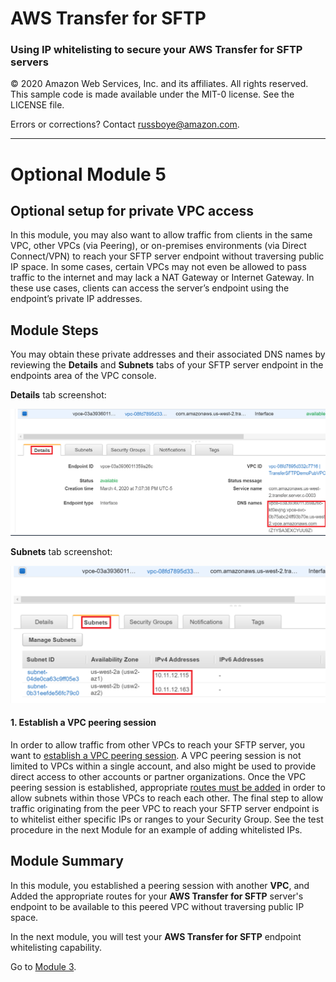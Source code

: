 # **AWS Transfer for SFTP**

### Using IP whitelisting to secure your AWS Transfer for SFTP servers

© 2020 Amazon Web Services, Inc. and its affiliates. All rights reserved.
This sample code is made available under the MIT-0 license. See the LICENSE file.

Errors or corrections? Contact [russboye@amazon.com](mailto:russboye@amazon.com).

---

<!--Final rev. for launch Oct 2020-->

# Optional Module 5
## Optional setup for private VPC access

In this module, you may also want to allow traffic from clients in the same VPC, other VPCs (via Peering), or on-premises environments (via Direct Connect/VPN) to reach your SFTP server endpoint without traversing public IP space. In some cases, certain VPCs may not even be allowed to pass traffic to the internet and may lack a NAT Gateway or Internet Gateway. In these use cases, clients can access the server’s endpoint using the endpoint’s private IP addresses.

## Module Steps

You may obtain these private addresses and their associated DNS names by reviewing the **Details** and **Subnets** tabs of your SFTP server endpoint in the endpoints area of the VPC console.

**Details** tab screenshot:

![](../images/transfer6.png)

**Subnets** tab screenshot:

![](../images/transfer7.png)

#### 1. Establish a VPC peering session

In order to allow traffic from other VPCs to reach your SFTP server, you want to [establish a VPC peering session](https://docs.aws.amazon.com/vpc/latest/peering/create-vpc-peering-connection.html). A VPC peering session is not limited to VPCs within a single account, and also might be used to provide direct access to other accounts or partner organizations. Once the VPC peering session is established, appropriate [routes must be added](https://docs.aws.amazon.com/vpc/latest/peering/vpc-peering-routing.html) in order to allow subnets within those VPCs to reach each other. The final step to allow traffic originating from the peer VPC to reach your SFTP server endpoint is to whitelist either specific IPs or ranges to your Security Group. See the test procedure in the next Module for an example of adding whitelisted IPs.

## Module Summary

In this module, you established a peering session with another **VPC**, and Added the appropriate routes for your **AWS Transfer for SFTP** server's endpoint to be available to this peered VPC without traversing public IP space.

In the next module, you will test your **AWS Transfer for SFTP** endpoint whitelisting capability.

Go to [Module 3](/module3/README.md).
